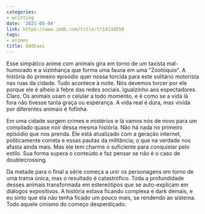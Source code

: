 ```yaml
---
categories:
- writting
date: '2021-05-04'
link: https://www.imdb.com/title/tt14134550
tags:
- animes
title: Oddtaxi
---
```


Esse simpático anime com animais gira em torno de um taxista mal-humorado e a vizinhança que forma uma fauna em uma "Zootóquio". A história do primeiro episódio quer nossa torcida para este solitário motorista nas ruas da cidade. Tudo acontece à noite. Nós devemos torcer por ele porque ele é alheio à febre das redes sociais. Igualzinho aos espectadores. Claro. Os animais usam o celular a todo momento, e é como se a vida lá fora não tivesse tanta graça ou esperança. A vida real é dura, mas vivida por diferentes animais é fofinha.

Em uma cidade surgem crimes e mistérios e lá vamos nós de novo para um compilado quase noir dessa mesma história. Não há nada no primeiro episódio que nos prenda. Ele está atualizado com a geração internet, politicamente correta e essas pautas da militância; o que na verdade nos afasta ainda mais. Mas ele tem charme o suficiente para conquistar pelo estilo. Sua forma supera o conteúdo e faz pensar se não é o caso de doublecrossing.

Da metade para o final a série começa a unir os personagens em torno de uma trama única, mas o resultado é catastrófico. Toda a profundidade desses animais transformada em estereótipos que se auto-explicam em diálogos expositivos. A história estava ficando complexa e dark demais, e eu sinto que ela não tenha ficado um pouco mais, se rendendo ao sistema. Todo aquele cinismo do começo desperdiçado.